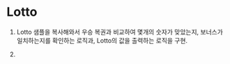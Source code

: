# Lotto


1. Lotto 샘플을 복사해와서 우승 복권과 비교하여 몇개의 숫자가 맞았는지, 보너스가 일치하는지를 확인하는 로직과, Lotto의 값을 출력하는 로직을 구현.

2. 

